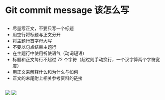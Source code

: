 # Git commit message 该怎么写

<div grid="~ cols-2 gap-6" class="relative">

<div class="pr-3 border-r">

##

- 尽量写正文，不要只写一个标题
- 用空行将标题与正文分开
- 将主题行首字母大写
- 不要以句点结束主题行
- 在主题行中使用祈使语气（动词短语）
- 标题和正文每行不超过 72 个字符（超过则手动换行，一个汉字算两个字符宽度）
- 用正文来解释什么和为什么与如何
- 正文的末尾附上相关参考资料的链接

</div>
<div v-click>

##

<div class="flex flex-col content-center items-end">
  <img src="/commit-1.jpg" class="w-100" />

  <img src="/commit-3.jpg" class="w-100 mt-5" />
</div>

</div>
</div>